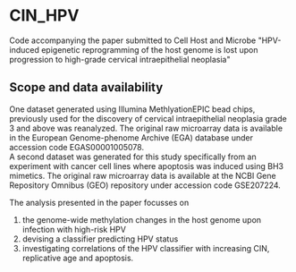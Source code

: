 # CIN_HPV
Code accompanying the paper submitted to Cell Host and Microbe "HPV-induced epigenetic reprogramming of the host genome is lost upon progression to high-grade cervical intraepithelial neoplasia" <br>

## Scope and data availability
One dataset generated using Illumina MethlyationEPIC bead chips, previously used for the discovery of cervical intraepithelial neoplasia grade 3 and above was reanalyzed. 
The original raw microarray data is available in the European Genome-phenome Archive (EGA) database under accession code EGAS00001005078. <br>
A second dataset was generated for this study specifically from an experiment with cancer cell lines where apoptosis was induced using BH3 mimetics. 
The original raw microarray data is available at the NCBI Gene Repository Omnibus (GEO) repository under accession code GSE207224. <br>

The analysis presented in the paper focusses on <br>
1) the genome-wide methylation changes in the host genome upon infection with high-risk HPV <br>
2) devising a classifier predicting HPV status <br>
3) investigating correlations of the HPV classifier with increasing CIN, replicative age and apoptosis.